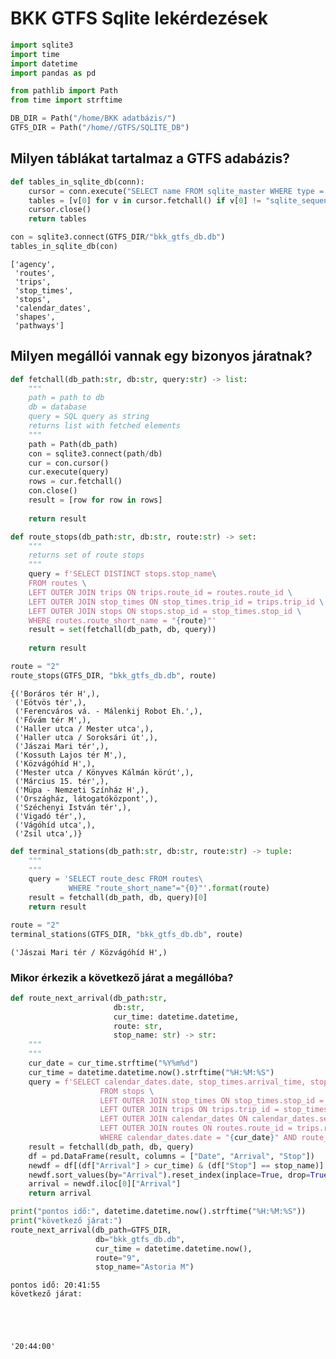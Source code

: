 # BKK GTFS Sqlite lekérdezések


```python
import sqlite3
import time
import datetime
import pandas as pd

from pathlib import Path
from time import strftime

DB_DIR = Path("/home/BKK adatbázis/")
GTFS_DIR = Path("/home//GTFS/SQLITE_DB")
```

## Milyen táblákat tartalmaz a GTFS adabázis?


```python
def tables_in_sqlite_db(conn):
    cursor = conn.execute("SELECT name FROM sqlite_master WHERE type = 'table';")
    tables = [v[0] for v in cursor.fetchall() if v[0] != "sqlite_sequence"]
    cursor.close()
    return tables
```


```python
con = sqlite3.connect(GTFS_DIR/"bkk_gtfs_db.db")
tables_in_sqlite_db(con)
```




    ['agency',
     'routes',
     'trips',
     'stop_times',
     'stops',
     'calendar_dates',
     'shapes',
     'pathways']



## Milyen megállói vannak egy bizonyos járatnak?


```python
def fetchall(db_path:str, db:str, query:str) -> list:
    """
    path = path to db
    db = database
    query = SQL query as string
    returns list with fetched elements 
    """
    path = Path(db_path)
    con = sqlite3.connect(path/db)
    cur = con.cursor()
    cur.execute(query)
    rows = cur.fetchall()
    con.close()
    result = [row for row in rows]
    
    return result
```


```python
def route_stops(db_path:str, db:str, route:str) -> set:
    """
    returns set of route stops
    """
    query = f'SELECT DISTINCT stops.stop_name\
    FROM routes \
    LEFT OUTER JOIN trips ON trips.route_id = routes.route_id \
    LEFT OUTER JOIN stop_times ON stop_times.trip_id = trips.trip_id \
    LEFT OUTER JOIN stops ON stops.stop_id = stop_times.stop_id \
    WHERE routes.route_short_name = "{route}"'
    result = set(fetchall(db_path, db, query))
    
    return result
```


```python
route = "2"
route_stops(GTFS_DIR, "bkk_gtfs_db.db", route)
```




    {('Boráros tér H',),
     ('Eötvös tér',),
     ('Ferencváros vá. - Málenkij Robot Eh.',),
     ('Fővám tér M',),
     ('Haller utca / Mester utca',),
     ('Haller utca / Soroksári út',),
     ('Jászai Mari tér',),
     ('Kossuth Lajos tér M',),
     ('Közvágóhíd H',),
     ('Mester utca / Könyves Kálmán körút',),
     ('Március 15. tér',),
     ('Müpa - Nemzeti Színház H',),
     ('Országház, látogatóközpont',),
     ('Széchenyi István tér',),
     ('Vigadó tér',),
     ('Vágóhíd utca',),
     ('Zsil utca',)}




```python
def terminal_stations(db_path:str, db:str, route:str) -> tuple:
    """
    """
    query = 'SELECT route_desc FROM routes\
             WHERE "route_short_name"="{0}"'.format(route)
    result = fetchall(db_path, db, query)[0]
    return result
```


```python
route = "2"
terminal_stations(GTFS_DIR, "bkk_gtfs_db.db", route)
```




    ('Jászai Mari tér / Közvágóhíd H',)



### Mikor érkezik a következő járat a megállóba?


```python
def route_next_arrival(db_path:str, 
                       db:str,
                       cur_time: datetime.datetime, 
                       route: str, 
                       stop_name: str) -> str:
    """
    """
    cur_date = cur_time.strftime("%Y%m%d")
    cur_time = datetime.datetime.now().strftime("%H:%M:%S")
    query = f'SELECT calendar_dates.date, stop_times.arrival_time, stops.stop_name \
                    FROM stops \
                    LEFT OUTER JOIN stop_times ON stop_times.stop_id = stops.stop_id \
                    LEFT OUTER JOIN trips ON trips.trip_id = stop_times.trip_id \
                    LEFT OUTER JOIN calendar_dates ON calendar_dates.service_id = trips.service_id \
                    LEFT OUTER JOIN routes ON routes.route_id = trips.route_id \
                    WHERE calendar_dates.date = "{cur_date}" AND route_short_name = "{route}"'
    result = fetchall(db_path, db, query)
    df = pd.DataFrame(result, columns = ["Date", "Arrival", "Stop"])
    newdf = df[(df["Arrival"] > cur_time) & (df["Stop"] == stop_name)]
    newdf.sort_values(by="Arrival").reset_index(inplace=True, drop=True)
    arrival = newdf.iloc[0]["Arrival"]
    return arrival
```


```python
print("pontos idő:", datetime.datetime.now().strftime("%H:%M:%S"))
print("következő járat:")
route_next_arrival(db_path=GTFS_DIR,
                   db="bkk_gtfs_db.db",
                   cur_time = datetime.datetime.now(),
                   route="9",
                   stop_name="Astoria M")
```

    pontos idő: 20:41:55
    következő járat:





    '20:44:00'




```python

```
